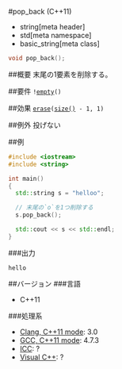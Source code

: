 #pop_back (C++11)
* string[meta header]
* std[meta namespace]
* basic_string[meta class]

```cpp
void pop_back();
```

##概要
末尾の1要素を削除する。


##要件
`!`[`empty`](./empty.md)`()`


##効果
[`erase`](./erase.md)`(`[`size()`](./size.md)` - 1, 1)`


##例外
投げない


##例
```cpp
#include <iostream>
#include <string>

int main()
{
  std::string s = "helloo";

  // 末尾の`o`を1つ削除する
  s.pop_back();

  std::cout << s << std::endl;
}
```

###出力
```
hello
```

##バージョン
###言語
- C++11

###処理系
- [Clang, C++11 mode](/implementation.md#clang): 3.0
- [GCC, C++11 mode](/implementation.md#gcc): 4.7.3
- [ICC](/implementation.md#icc): ?
- [Visual C++](/implementation.md#visual_cpp): ?

